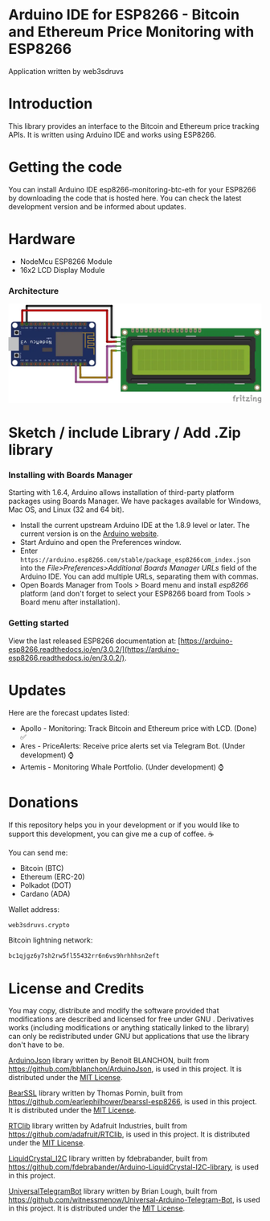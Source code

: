 Arduino IDE for ESP8266 - Bitcoin and Ethereum Price Monitoring with ESP8266 
===========================================

Application written by web3sdruvs

# Introduction
This library provides an interface to the Bitcoin and Ethereum price tracking APIs. It is written using Arduino IDE and works using ESP8266.

# Getting the code
You can install Arduino IDE esp8266-monitoring-btc-eth for your ESP8266 by downloading the code that is hosted here. You can check the latest development version and be informed about updates.

# Hardware
- NodeMcu ESP8266 Module
- 16x2 LCD Display Module

### Architecture
![alt text](https://raw.githubusercontent.com/web3sdruvs/esp8266-monitoring-btc-eth/main/data/architecture.webp?token=GHSAT0AAAAAABY36TU22DKAT366MTCNEEY2YZGS4HQ)

# Sketch / include Library / Add .Zip library	

### Installing with Boards Manager

Starting with 1.6.4, Arduino allows installation of third-party platform packages using Boards Manager. We have packages available for Windows, Mac OS, and Linux (32 and 64 bit).

- Install the current upstream Arduino IDE at the 1.8.9 level or later. The current version is on the [Arduino website](https://www.arduino.cc/en/software).
- Start Arduino and open the Preferences window.
- Enter ```https://arduino.esp8266.com/stable/package_esp8266com_index.json``` into the *File>Preferences>Additional Boards Manager URLs* field of the Arduino IDE. You can add multiple URLs, separating them with commas.
- Open Boards Manager from Tools > Board menu and install *esp8266* platform (and don't forget to select your ESP8266 board from Tools > Board menu after installation).

### Getting started
View the last released ESP8266 documentation at: [https://arduino-esp8266.readthedocs.io/en/3.0.2/](https://arduino-esp8266.readthedocs.io/en/3.0.2/).

# Updates
Here are the forecast updates listed:

- Apollo - Monitoring: Track Bitcoin and Ethereum price with LCD. (Done) ✅ 
- Ares - PriceAlerts: Receive price alerts set via Telegram Bot. (Under development) ⌚
- Artemis - Monitoring Whale Portfolio. (Under development) ⌚

# Donations
If this repository helps you in your development or if you would like to support this development, you can give me a cup of coffee. ☕

You can send me:

- Bitcoin (BTC) 
- Ethereum (ERC-20)
- Polkadot (DOT)
- Cardano (ADA) 

Wallet address: 

```bash
web3sdruvs.crypto
```

Bitcoin lightning network: 
```bash
bc1qjgz6y7sh2rw5fl55432rr6n6vs9hrhhhsn2eft
```

# License and Credits
You may copy, distribute and modify the software provided that modifications are described and licensed for free under GNU . Derivatives works (including modifications or anything statically linked to the library) can only be redistributed under GNU  but applications that use the library don't have to be.

[ArduinoJson](https://arduinojson.org) library written by Benoit BLANCHON, built from https://github.com/bblanchon/ArduinoJson, is used in this project.  It is distributed under the [MIT License](https://arduinojson.org/#legal-details).

[BearSSL](https://bearssl.org) library written by Thomas Pornin, built from https://github.com/earlephilhower/bearssl-esp8266, is used in this project.  It is distributed under the [MIT License](https://bearssl.org/#legal-details).

[RTClib](https://learn.adafruit.com/ds1307-real-time-clock-breakout-board-kit/overview) library written by Adafruit Industries, built from https://github.com/adafruit/RTClib, is used in this project.  It is distributed under the [MIT License](https://learn.adafruit.com/ds1307-real-time-clock-breakout-board-kit/overview/#legal-details).

[LiquidCrystal_I2C](https://github.com/fdebrabander/Arduino-LiquidCrystal-I2C-library) library written by fdebrabander, built from https://github.com/fdebrabander/Arduino-LiquidCrystal-I2C-library, is used in this project.

[UniversalTelegramBot](https://www.arduino.cc/reference/en/libraries/universaltelegrambot/) library written by Brian Lough, built from https://github.com/witnessmenow/Universal-Arduino-Telegram-Bot, is used in this project.  It is distributed under the [MIT License](https://www.arduino.cc/reference/en/libraries/universaltelegrambot//#legal-details).
